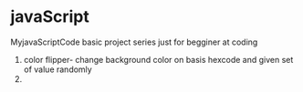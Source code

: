 # javaScript
MyjavaScriptCode basic project series just for begginer at coding
1. color flipper- change background color on basis hexcode and given set of value randomly
2. 
